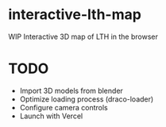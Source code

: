 # interactive-lth-map
WIP
Interactive 3D map of LTH in the browser

# TODO
- Import 3D models from blender
- Optimize loading process (draco-loader)
- Configure camera controls
- Launch with Vercel
